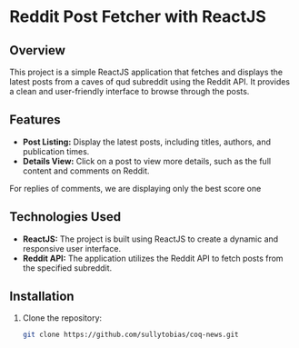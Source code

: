 # Reddit Post Fetcher with ReactJS

## Overview

This project is a simple ReactJS application that fetches and displays the latest posts from a caves of qud subreddit using the Reddit API. It provides a clean and user-friendly interface to browse through the posts.

## Features

- **Post Listing:** Display the latest posts, including titles, authors, and publication times.
- **Details View:** Click on a post to view more details, such as the full content and comments on Reddit.

For replies of comments, we are displaying only the best score one

## Technologies Used

- **ReactJS:** The project is built using ReactJS to create a dynamic and responsive user interface.
- **Reddit API:** The application utilizes the Reddit API to fetch posts from the specified subreddit.

## Installation

1. Clone the repository:

   ```bash
   git clone https://github.com/sullytobias/coq-news.git
